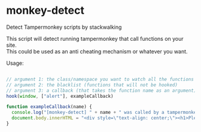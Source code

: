 # monkey-detect
Detect Tampermonkey scripts by stackwalking

This script will detect running tampermonkey that call functions on your site.\
This could be used as an anti cheating mechanism or whatever you want.


Usage: 
```javascript

// argument 1: the class/namespace you want to watch all the functions of (example: window, CanvasRenderingContext2D, ...)
// argument 2: the blacklist (functions that will not be hooked)
// argument 3: a callback (that takes the function name as an argument).
hook(window, ["alert"], exampleCallback)

function exampleCallback(name) {
  console.log("[monkey-detect] " + name + " was called by a tampermonkey script")
  document.body.innerHTML = "<div style=\"text-align: center;\"><h1>Please disable TamperMonkey!</h1></div>";
}
```
